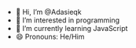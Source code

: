 - 👋 Hi, I’m @Adasieqk
- 👀 I’m interested in programming
- 🌱 I’m currently learning JavaScript
- 😄 Pronouns: He/Him

<!---
Adasieqk/Adasieqk is a ✨ special ✨ repository because its `README.md` (this file) appears on your GitHub profile.
You can click the Preview link to take a look at your changes.
--->
